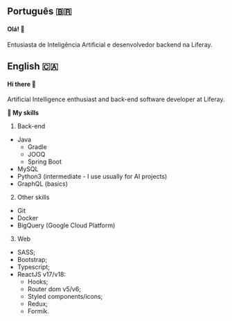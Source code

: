 ## Português :brazil:

#### Olá! 👋

Entusiasta de Inteligência Artificial e desenvolvedor backend na Liferay.

## English :canada:

#### Hi there 👋

Artificial Intelligence enthusiast and back-end software developer at Liferay.

**🔬 My skills**

1. Back-end
- Java
  - Gradle
  - JOOQ
  - Spring Boot
- MySQL
- Python3 (intermediate - I use usually for AI projects)
- GraphQL (basics)

2. Other skills
- Git
- Docker
- BigQuery (Google Cloud Platform)

3. Web

- SASS;
- Bootstrap;
- Typescript;
- ReactJS v17/v18:
  - Hooks;
  - Router dom v5/v6;
  - Styled components/icons;
  - Redux;
  - Formik.
